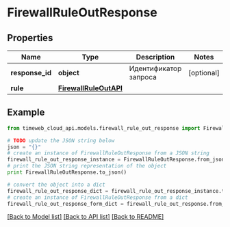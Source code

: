# FirewallRuleOutResponse


## Properties
Name | Type | Description | Notes
------------ | ------------- | ------------- | -------------
**response_id** | **object** | Идентификатор запроса | [optional] 
**rule** | [**FirewallRuleOutAPI**](FirewallRuleOutAPI.md) |  | 

## Example

```python
from timeweb_cloud_api.models.firewall_rule_out_response import FirewallRuleOutResponse

# TODO update the JSON string below
json = "{}"
# create an instance of FirewallRuleOutResponse from a JSON string
firewall_rule_out_response_instance = FirewallRuleOutResponse.from_json(json)
# print the JSON string representation of the object
print FirewallRuleOutResponse.to_json()

# convert the object into a dict
firewall_rule_out_response_dict = firewall_rule_out_response_instance.to_dict()
# create an instance of FirewallRuleOutResponse from a dict
firewall_rule_out_response_form_dict = firewall_rule_out_response.from_dict(firewall_rule_out_response_dict)
```
[[Back to Model list]](../README.md#documentation-for-models) [[Back to API list]](../README.md#documentation-for-api-endpoints) [[Back to README]](../README.md)


